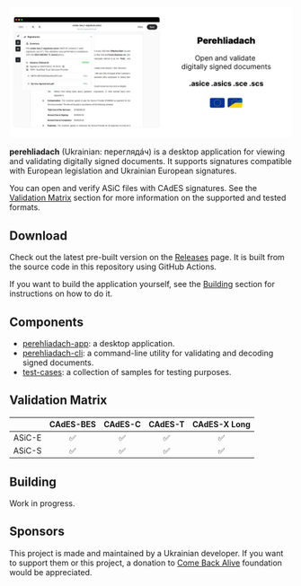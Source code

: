 <picture><img src="./.github/content/application-showcase.png" /></picture>

**perehliadach** (Ukrainian: переглядáч) is a desktop application for viewing and validating digitally signed documents. It supports signatures compatible with European legislation and Ukrainian European signatures.

You can open and verify ASiC files with CAdES signatures. See the [Validation Matrix](#validation-matrix) section for more information on the supported and tested formats.

## Download

Check out the latest pre-built version on the [Releases](https://github.com/alexnzarov/perehliadach/releases) page. It is built from the source code in this repository using GitHub Actions. 

If you want to build the application yourself, see the [Building](#building) section for instructions on how to do it.

## Components

- [perehliadach-app](./perehliadach-app): a desktop application.
- [perehliadach-cli](./perehliadach-cli): a command-line utility for validating and decoding signed documents.
- [test-cases](./test-cases): a collection of samples for testing purposes.

## Validation Matrix

| | CAdES-BES | CAdES-C | CAdES-T | CAdES-X Long |
|:---:|:---:|:---:|:---:|:---:|
|ASiC-E| ✅ | ✅ | ✅ | ✅ |
|ASiC-S| ✅ | ✅ | ✅ | ✅ |

## Building

Work in progress.

## Sponsors

This project is made and maintained by a Ukrainian developer. If you want to support them or this project, a donation to [Come Back Alive](https://savelife.in.ua/en/) foundation would be appreciated.
